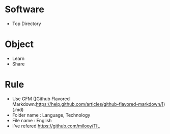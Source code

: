 # Software
* Top Directory

# Object
* Learn
* Share

# Rule
* Use GFM ([Github Flavored Markdown:https://help.github.com/articles/github-flavored-markdown/]) (.md)
* Folder name : Language, Technology
* File name : English
* I've refered https://github.com/milooy/TIL
